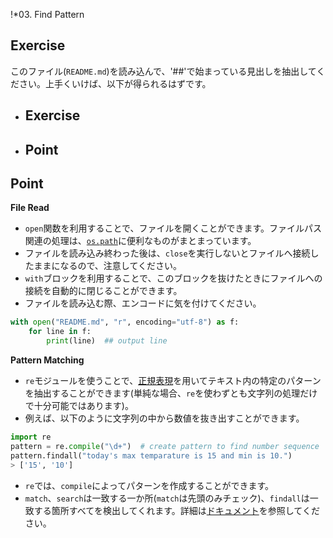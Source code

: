 !*03. Find Pattern

## Exercise

このファイル(`README.md`)を読み込んで、'##'で始まっている見出しを抽出してください。上手くいけば、以下が得られるはずです。

* ## Exercise
* ## Point

## Point

**File Read**

* `open`関数を利用することで、ファイルを開くことができます。ファイルパス関連の処理は、[`os.path`](http://docs.python.jp/3/library/os.path.html)に便利なものがまとまっています。
* ファイルを読み込み終わった後は、`close`を実行しないとファイルへ接続したままになるので、注意してください。
* `with`ブロックを利用することで、このブロックを抜けたときにファイルへの接続を自動的に閉じることができます。
* ファイルを読み込む際、エンコードに気を付けてください。

```python
with open("README.md", "r", encoding="utf-8") as f:
    for line in f:
        print(line)  ## output line
```

**Pattern Matching**

* `re`モジュールを使うことで、[正規表現](https://msdn.microsoft.com/ja-jp/library/cc392020.aspx)を用いてテキスト内の特定のパターンを抽出することができます(単純な場合、`re`を使わずとも文字列の処理だけで十分可能ではあります)。
* 例えば、以下のように文字列の中から数値を抜き出すことができます。

```python
import re
pattern = re.compile("\d+")  # create pattern to find number sequence
pattern.findall("today's max temparature is 15 and min is 10.")
> ['15', '10']
```

* `re`では、`compile`によってパターンを作成することができます。
* `match`、`search`は一致する一か所(`match`は先頭のみチェック)、`findall`は一致する箇所すべてを検出してくれます。詳細は[ドキュメント](http://docs.python.jp/3.5/library/re.html)を参照してください。

 